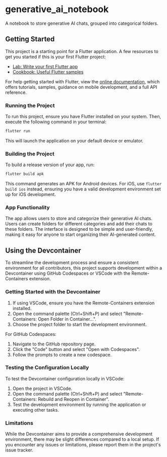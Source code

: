 # generative_ai_notebook
A notebook to store generative AI chats, grouped into categorical folders.

## Getting Started

This project is a starting point for a Flutter application. A few resources to get you started if this is your first Flutter project:

- [Lab: Write your first Flutter app](https://flutter.dev/docs/get-started/codelab)
- [Cookbook: Useful Flutter samples](https://flutter.dev/docs/cookbook)

For help getting started with Flutter, view the [online documentation](https://flutter.dev/docs), which offers tutorials, samples, guidance on mobile development, and a full API reference.

### Running the Project

To run this project, ensure you have Flutter installed on your system. Then, execute the following command in your terminal:

```bash
flutter run
```

This will launch the application on your default device or emulator.

### Building the Project

To build a release version of your app, run:

```bash
flutter build apk
```

This command generates an APK for Android devices. For iOS, use `flutter build ios` instead, ensuring you have a valid development environment set up for iOS development.

### App Functionality

The app allows users to store and categorize their generative AI chats. Users can create folders for different categories and add their chats to these folders. The interface is designed to be simple and user-friendly, making it easy for anyone to start organizing their AI-generated content.

## Using the Devcontainer

To streamline the development process and ensure a consistent environment for all contributors, this project supports development within a Devcontainer using GitHub Codespaces or VSCode with the Remote-Containers extension.

### Getting Started with the Devcontainer

1. If using VSCode, ensure you have the Remote-Containers extension installed.
2. Open the command palette (Ctrl+Shift+P) and select "Remote-Containers: Open Folder in Container...".
3. Choose the project folder to start the development environment.

For GitHub Codespaces:
1. Navigate to the GitHub repository page.
2. Click the "Code" button and select "Open with Codespaces".
3. Follow the prompts to create a new codespace.

### Testing the Configuration Locally

To test the Devcontainer configuration locally in VSCode:
1. Open the project in VSCode.
2. Open the command palette (Ctrl+Shift+P) and select "Remote-Containers: Rebuild and Reopen in Container".
3. Test the development environment by running the application or executing other tasks.

### Limitations

While the Devcontainer aims to provide a comprehensive development environment, there may be slight differences compared to a local setup. If you encounter any issues or limitations, please report them in the project's issue tracker.
